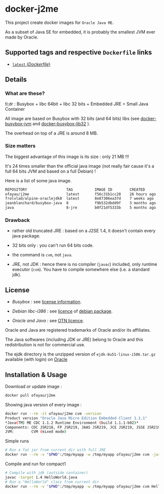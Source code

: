 # docker-j2me

This project create docker images for `Oracle Java ME`.

As a subset of Java SE for embedded, it is probably the smallest JVM ever made by Oracle.

## Supported tags and respective `Dockerfile` links

-	[`latest` (*Dockerfile*)](https://github.com/ofayau/docker-j2me/blob/master/Dockerfile)

## Details

### What are these?

tl;dr : Busybox + libc 64bit + libc 32 bits + Embedded JRE = Small Java Container

All image are based on Busybox with 32 bits (and 64 bits) libs (see [docker-busybox-jvm](https://github.com/ofayau/docker-busybox-jvm) and [docker-busybox-lib32](https://github.com/ofayau/docker-busybox-lib32) ).

The overhead on top of a JRE is around 8 MB.

### Size matters

The biggest advantage of this image is its size : only 21 MB !!!

It's 24 times smaller than the official java image (not really fair cause it's a full 64 bits JVM and based on a full Debian) !

Here is a list of some java image.

```sh
REPOSITORY                  TAG          IMAGE ID        CREATED         VIRTUAL SIZE
ofayau/j2me                 latest       f56c31b1cc20    26 hours ago    21.73 MB
frolvlad/alpine-oraclejdk8  latest       8e87306ea37d    7 weeks ago     170.4 MB
jeanblanchard/busybox-java  8            f9b532dbdd9f    3 months ago    162 MB
java                        8-jre        b0f21df5333b    5 months ago    478.7 MB
```

### Drawback

- rather old truncated JRE : based on a J2SE 1.4, it doesn't contain every java package.

- 32 bits only : you can't run 64 bits code.

- the command is `cvm`, not `java`.

- JRE, not JDK : hence there is no compiler (`javac`) included, only runtime executor (`cvm`). You have to compile somewhere else (i.e. a standard jdk).


## License

- *Busybox* : see [license information](http://www.busybox.net/license.html).

- *Debian libc-i386* : see [licence](http://ftp-master.metadata.debian.org/changelogs/main/g/glibc/glibc_2.19-18_copyright) of [debian package](https://packages.debian.org/jessie/libc6-i386).

- *Oracle and Java* : see [OTN licence](http://www.oracle.com/technetwork/licenses/standard-license-152015.html).

Oracle and Java are registered trademarks of Oracle and/or its affiliates.

The Java softwares (including JDK or JRE) belong to Oracle and this redistribution is not for commercial use.

The ejdk directory is the unzipped version of `ejdk-8u51-linux-i586.tar.gz` available (with login) on [Oracle](http://www.oracle.com/technetwork/java/embedded/embedded-se/downloads/index.html)


## Installation & Usage

Download or update image :

```sh
docker pull ofayau/j2me
```

Showing java version of every image :

```sh
docker run --rm -it ofayau/j2me cvm -version
Product version "Oracle Java Micro Edition Embedded Client 1.1.1"
*Java(TM) ME CDC 1.1.2 Runtime Environment (build 1.1.1-b02)*
Components: CDC JSR218, FP JSR219, JAAS JSR219, JCE JSR219, JSSE JSR219, RMI JSR66, JDBC JSR169, XML JSR280
JVM:        CVM (mixed mode)
```

Simple runs

```sh
# Run a fat jar from current dir with full JRE
docker run --rm -v "$PWD":/tmp/myapp -w /tmp/myapp ofayau/j2me cvm -jar myFatJar.jar
```

Compile and run for compact1

```sh
# Compile with jdk (outside container)
javac -target 1.4 HelloWorld.java
# Run a "HelloWorld" class from current dir
docker run --rm -v "$PWD":/tmp/myapp -w /tmp/myapp ofayau/j2me cvm HelloWorld.class
```

